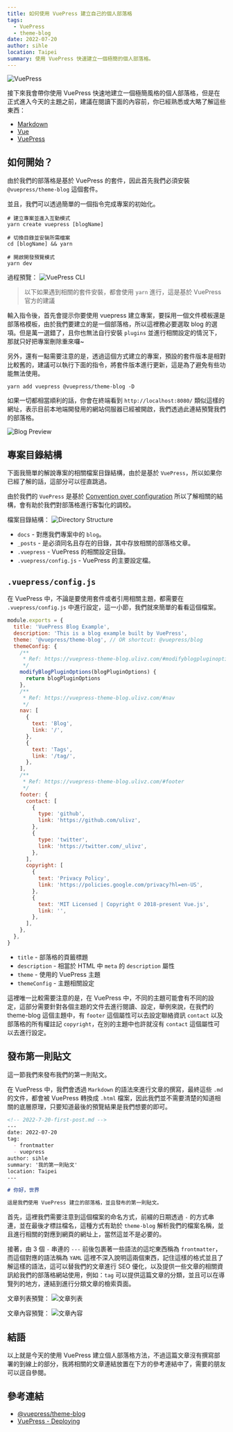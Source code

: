 ```yaml
---
title: 如何使用 VuePress 建立自己的個人部落格
tags:
  - VuePress
  - theme-blog
date: 2022-07-20
author: sihle
location: Taipei
summary: 使用 VuePress 快速建立一個極簡的個人部落格。
---
```


![VuePress](../assets/images/vuepress.png)

接下來我會帶你使用 VuePress 快速地建立一個極簡風格的個人部落格，但是在正式進入今天的主題之前，建議在閱讀下面的內容前，你已經熟悉或大略了解這些東西：

- [Markdown](https://markdown.tw/)
- [Vue](https://vuejs.org/)
- [VuePress](https://vuepress.vuejs.org/)

## 如何開始？

由於我們的部落格是基於 VuePress 的套件，因此首先我們必須安裝 `@vuepress/theme-blog` 這個套件。

並且，我們可以透過簡單的一個指令完成專案的初始化。

```shell
# 建立專案並進入互動模式
yarn create vuepress [blogName]

# 切換目錄並安裝所需檔案
cd [blogName] && yarn

# 開啟開發預覽模式
yarn dev
```

過程預覽：
![VuePress CLI](../assets/images/vuepress-cli.png)

> 以下如果遇到相關的套件安裝，都會使用 `yarn` 進行，這是基於 VuePress 官方的建議

輸入指令後，首先會提示你要使用 vuepress 建立專案，要採用一個文件模板還是部落格模板，由於我們要建立的是一個部落格，所以這裡務必要選取 blog 的選項。但是萬一選錯了，且你也無法自行安裝 `plugins` 並進行相關設定的情況下，那就只好把專案刪除重來囉~

另外，還有一點需要注意的是，透過這個方式建立的專案，預設的套件版本是相對比較舊的，建議可以執行下面的指令，將套件版本進行更新，這是為了避免有些功能無法使用。

```shell
yarn add vuepress @vuepress/theme-blog -D
```

如果一切都相當順利的話，你會在終端看到 `http://localhost:8080/` 類似這樣的網址，表示目前本地端開發用的網站伺服器已經被開啟，我們透過此連結預覽我們的部落格。

![Blog Preview](../assets/images/blog-preview.png)

## 專案目錄結構

下面我簡單的解說專案的相關檔案目錄結構，由於是基於 `VuePress`，所以如果你已經了解的話，這部分可以徑直跳過。

由於我們的 `VuePress` 是基於 [Convention over configuration](https://en.wikipedia.org/wiki/Convention_over_configuration) 所以了解相關的結構，會有助於我們對部落格進行客製化的調校。

檔案目錄結構：
![Directory Structure](../assets/images/dir-structure.png)

- `docs` - 對應我們專案中的 `blog`。
- `_posts` - 是必須同名且存在的目錄，其中存放相關的部落格文章。
- `.vuepress` - VuePress 的相關設定目錄。
- `.vuepress/config.js` - VuePress 的主要設定檔。

## `.vuepress/config.js`

在 VuePress 中，不論是要使用套件或者引用相關主題，都需要在 `.vuepress/config.js` 中進行設定，這一小節，我們就來簡單的看看這個檔案。

```js
module.exports = {
  title: 'VuePress Blog Example',
  description: 'This is a blog example built by VuePress',
  theme: '@vuepress/theme-blog', // OR shortcut: @vuepress/blog
  themeConfig: {
    /**
     * Ref: https://vuepress-theme-blog.ulivz.com/#modifyblogpluginoptions
     */
    modifyBlogPluginOptions(blogPluginOptions) {
      return blogPluginOptions
    },
    /**
     * Ref: https://vuepress-theme-blog.ulivz.com/#nav
     */
    nav: [
      {
        text: 'Blog',
        link: '/',
      },
      {
        text: 'Tags',
        link: '/tag/',
      },
    ],
    /**
     * Ref: https://vuepress-theme-blog.ulivz.com/#footer
     */
    footer: {
      contact: [
        {
          type: 'github',
          link: 'https://github.com/ulivz',
        },
        {
          type: 'twitter',
          link: 'https://twitter.com/_ulivz',
        },
      ],
      copyright: [
        {
          text: 'Privacy Policy',
          link: 'https://policies.google.com/privacy?hl=en-US',
        },
        {
          text: 'MIT Licensed | Copyright © 2018-present Vue.js',
          link: '',
        },
      ],
    },
  },
}
```

- `title` - 部落格的頁籤標題
- `description` - 相當於 HTML 中 `meta` 的 `description` 屬性
- `theme` - 使用的 VuePress 主題
- `themeConfig` - 主題相關設定

這裡唯一比較需要注意的是，在 VuePress 中，不同的主題可能會有不同的設定，這部分需要針對各個主題的文件去進行閱讀、設定，舉例來說，在我們的 theme-blog 這個主題中，有 `footer` 這個屬性可以去設定聯絡資訊 `contact` 以及部落格的所有權註記 `copyright`，在別的主題中也許就沒有 `contact` 這個屬性可以去進行設定。

## 發布第一則貼文

這一節我們來發布我們的第一則貼文。

在 VuePress 中，我們會透過 `Markdown` 的語法來進行文章的撰寫，最終這些 `.md` 的文件，都會被 VuePress 轉換成 `.html` 檔案，因此我們並不需要清楚的知道相關的底層原理，只要知道最後的預覽結果是我們想要的即可。

```md
<!-- 2022-7-20-first-post.md -->
---
date: 2022-07-20
tag: 
  - frontmatter
  - vuepress
author: sihle
summary: '我的第一則貼文'
location: Taipei  
---

# 你好，世界

這是我們使用 VuePress 建立的部落格，並且發布的第一則貼文。
```

首先，這裡我們需要注意到這個檔案的命名方式，前綴的日期透過 `-` 的方式串連，並在最後才標註檔名，這種方式有助於 `theme-blog` 解析我們的檔案名稱，並且進行相關的對應到網頁的網址上，當然這並不是必要的。

接著，由 3 個 `-` 串連的 `---` 前後包裹著一些語法的這坨東西稱為 `frontmatter`，而這個對應的語法稱為 `YAML` 這裡不深入說明這兩個東西，記住這樣的格式並且了解這樣的語法，這可以替我們的文章進行 SEO 優化，以及提供一些文章的相關資訊給我們的部落格網站使用，例如：`tag` 可以提供這篇文章的分類，並且可以在導覽列的地方，連結到進行分類文章的檢索頁面。

文章列表預覽：
![文章列表](../assets/images/landing-page.png)

文章內容預覽：
![文章內容](../assets/images/post-page.png)

## 結語

以上就是今天的使用 VuePress 建立個人部落格方法，不過這篇文章沒有撰寫部署的到線上的部分，我將相關的文章連結放置在下方的參考連結中了，需要的朋友可以逕自參閱。

## 參考連結

- [@vuepress/theme-blog](https://vuepress-theme-blog.billyyyyy3320.com/)
- [VuePress - Deploying](https://vuepress.vuejs.org/guide/deploy.html)